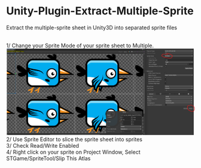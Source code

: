 # Unity-Plugin-Extract-Multiple-Sprite
Extract the multiple-sprite sheet in Unity3D into separated sprite files<br /><br />

1/ Change your Sprite Mode of your sprite sheet to Multiple.<br />
![alt text](https://github.com/nmtoan91/Unity-Plugin-Extract-Multiple-Sprite/blob/master/img/0.png?raw=true)
2/ Use Sprite Editor to slice the sprite sheet into sprites<br />
3/ Check Read/Write Enabled<br />
4/ Right click on your sprite on Project Window, Select STGame/SpriteTool/Slip This Atlas<br />
